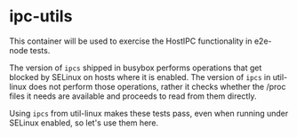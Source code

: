 # ipc-utils

This container will be used to exercise the HostIPC functionality in
e2e-node tests.

The version of `ipcs` shipped in busybox performs operations that get
blocked by SELinux on hosts where it is enabled. The version of `ipcs`
in util-linux does not perform those operations, rather it checks
whether the /proc files it needs are available and proceeds to read
from them directly.

Using `ipcs` from util-linux makes these tests pass, even when running
under SELinux enabled, so let's use them here.